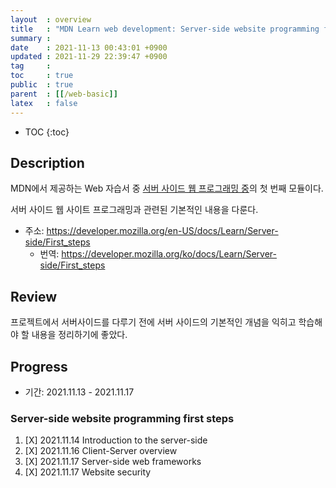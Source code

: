 ```yaml
---
layout  : overview
title   : "MDN Learn web development: Server-side website programming first steps"
summary : 
date    : 2021-11-13 00:43:01 +0900
updated : 2021-11-29 22:39:47 +0900
tag     : 
toc     : true
public  : true
parent  : [[/web-basic]]
latex   : false
---
```

* TOC
{:toc}

## Description

MDN에서 제공하는 Web 자습서 중 [서버 사이드 웹 프로그래밍 중](https://developer.mozilla.org/en-US/docs/Learn/Server-side)의 첫 번째 모듈이다.

서버 사이드 웹 사이트 프로그래밍과 관련된 기본적인 내용을 다룬다.

* 주소: https://developer.mozilla.org/en-US/docs/Learn/Server-side/First_steps
    * 번역: https://developer.mozilla.org/ko/docs/Learn/Server-side/First_steps

## Review

프로젝트에서 서버사이드를 다루기 전에 서버 사이드의 기본적인 개념을 익히고 학습해야 할 내용을 정리하기에 좋았다.

## Progress

* 기간: 2021.11.13 - 2021.11.17

### Server-side website programming first steps

1. [X] 2021.11.14 Introduction to the server-side
1. [X] 2021.11.16 Client-Server overview
1. [X] 2021.11.17 Server-side web frameworks
1. [X] 2021.11.17 Website security
